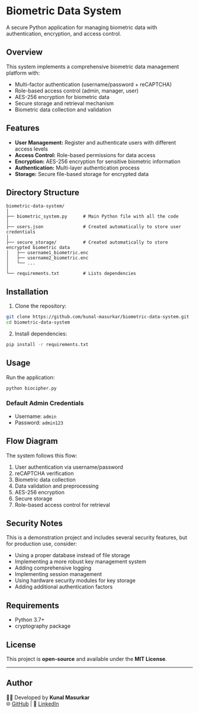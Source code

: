 # Biometric Data System

A secure Python application for managing biometric data with authentication, encryption, and access control.

## Overview

This system implements a comprehensive biometric data management platform with:

- Multi-factor authentication (username/password + reCAPTCHA)
- Role-based access control (admin, manager, user)
- AES-256 encryption for biometric data
- Secure storage and retrieval mechanism
- Biometric data collection and validation

## Features

- **User Management:** Register and authenticate users with different access levels
- **Access Control:** Role-based permissions for data access
- **Encryption:** AES-256 encryption for sensitive biometric information
- **Authentication:** Multi-layer authentication process
- **Storage:** Secure file-based storage for encrypted data

## Directory Structure

```
biometric-data-system/
│
├── biometric_system.py      # Main Python file with all the code
│
├── users.json               # Created automatically to store user credentials
│
├── secure_storage/          # Created automatically to store encrypted biometric data
│   ├── username1_biometric.enc
│   ├── username2_biometric.enc
│   └── ...
│
└── requirements.txt         # Lists dependencies
```

## Installation

1. Clone the repository:
```bash
git clone https://github.com/kunal-masurkar/biometric-data-system.git
cd biometric-data-system
```

2. Install dependencies:
```bash
pip install -r requirements.txt
```

## Usage

Run the application:
```bash
python biocipher.py
```

### Default Admin Credentials
- Username: `admin`
- Password: `admin123`

## Flow Diagram

The system follows this flow:

1. User authentication via username/password
2. reCAPTCHA verification
3. Biometric data collection
4. Data validation and preprocessing
5. AES-256 encryption
6. Secure storage
7. Role-based access control for retrieval

## Security Notes

This is a demonstration project and includes several security features, but for production use, consider:

- Using a proper database instead of file storage
- Implementing a more robust key management system
- Adding comprehensive logging
- Implementing session management
- Using hardware security modules for key storage
- Adding additional authentication factors

## Requirements

- Python 3.7+
- cryptography package

## License
This project is **open-source** and available under the **MIT License**.

---

## Author
👨‍💻 Developed by **Kunal Masurkar**  
🌐 [GitHub](https://github.com/kunal-masurkar) | 🔗 [LinkedIn](https://linkedin.com/in/kunal-masurkar-8494a123a)
